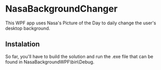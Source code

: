 # NasaBackgroundChanger
This WPF app uses Nasa's Picture of the Day to daily change the user's desktop background.

## Instalation 
So far, you'll have to build the solution and run the .exe file that can be found in NasaBackgroundWPF\bin\Debug.